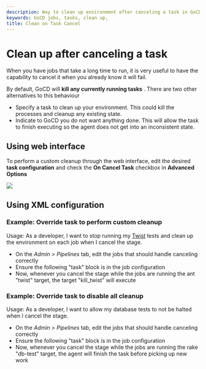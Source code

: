 ```yaml
---
description: Way to clean up environment after canceling a task in GoCD
keywords: GoCD jobs, tasks, clean up,
title: Clean on Task Cancel
---
```



# Clean up after canceling a task

When you have jobs that take a long time to run, it is very useful to have the capability to cancel it when you already know it will fail.

By default, GoCD will **kill any currently running tasks** . There are two other alternatives to this behaviour

- Specify a task to clean up your environment. This could kill the processes and cleanup any existing state.
- Indicate to GoCD you do not want anything done. This will allow the task to finish executing so the agent does not get into an inconsistent state.

## Using web interface

To perform a custom cleanup through the web interface, edit the desired **task configuration** and check the **On Cancel Task** checkbox in **Advanced Options**

![](../images/clean_up_after_cancel.png)

## Using XML configuration

### Example: Override task to perform custom cleanup

Usage: As a developer, I want to stop running my [Twist](http://www.thoughtworks.com/products/twist-agile-testing) tests and clean up the environment on each job when I cancel the stage.

- On the _Admin > Pipelines_ tab, edit the jobs that should handle canceling correctly
- Ensure the following "task" block is in the job configuration
- Now, whenever you cancel the stage while the jobs are running the ant "twist" target, the target "kill\_twist" will execute

### Example: Override task to disable all cleanup

Usage: As a developer, I want to allow my database tests to not be halted when I cancel the stage.

- On the _Admin > Pipelines_ tab, edit the jobs that should handle canceling correctly
- Ensure the following "task" block is in the job configuration
- Now, whenever you cancel the stage while the jobs are running the rake "db-test" target, the agent will finish the task before picking up new work
